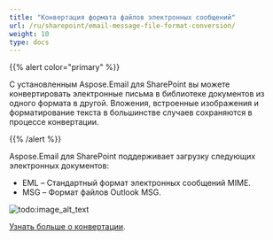 ```yaml
---
title: "Конвертация формата файлов электронных сообщений"
url: /ru/sharepoint/email-message-file-format-conversion/
weight: 10
type: docs
---
```



{{% alert color="primary" %}} 

С установленным Aspose.Email для SharePoint вы можете конвертировать электронные письма в библиотеке документов из одного формата в другой. Вложения, встроенные изображения и форматирование текста в большинстве случаев сохраняются в процессе конвертации. 

{{% /alert %}} 

Aspose.Email для SharePoint поддерживает загрузку следующих электронных документов: 

- EML – Стандартный формат электронных сообщений MIME.
- MSG – Формат файлов Outlook MSG.

![todo:image_alt_text](email-message-file-format-conversion_1.png)

[Узнать больше о конвертации](/email/sharepoint/email-conversion/).

